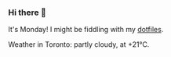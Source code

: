 ### Hi there :wave:

It's Monday! I might be fiddling with my [dotfiles](https://github.com/bewuethr/dotfiles).

Weather in Toronto: partly cloudy, at +21°C.

